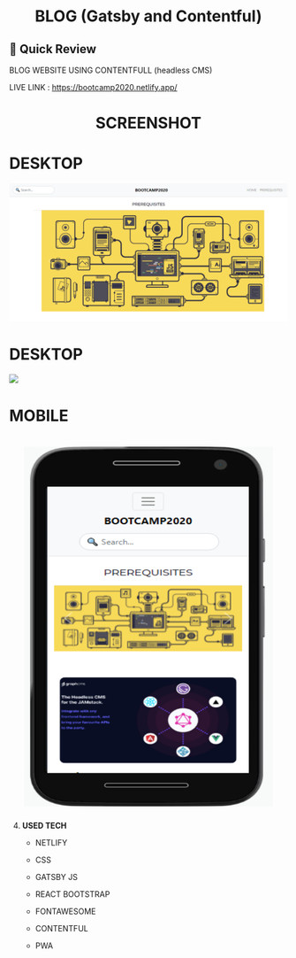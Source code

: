 <p align="center">
</p>
<h1 align="center">
  BLOG (Gatsby and Contentful)
</h1>

## 🚀 Quick Review

BLOG WEBSITE USING CONTENTFULL (headless CMS)
 
<!--  DEMO : https://www.youtube.com/watch?v=iKydTwHxGDI -->
 
LIVE LINK : https://bootcamp2020.netlify.app/

<p align="center">
</p>
<h1 align="center">
  SCREENSHOT
</h1>

<h1>DESKTOP</h1>

 <img src="https://github.com/MuhammadAqibRafiq/Blog/blob/main/static/desktop.png" width="1000" />
 </h1>
 
<h1>DESKTOP</h1>
 
 <img src="https://github.com/MuhammadAqibRafiq/Covid19-Tracker-PWA/blob/main/static/desktop.png" width="1000" />

 
<h1>MOBILE</h1>
 <h1 align="center">
    <img src="https://github.com/MuhammadAqibRafiq/Blog/blob/main/static/mobile.png" width="450"  height="650" />
      </h1>


4.  **USED TECH**

    - NETLIFY 

    - CSS
     
    - GATSBY JS
    
    - REACT BOOTSTRAP
    
    - FONTAWESOME
    
    - CONTENTFUL 
    
    - PWA
